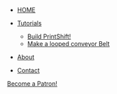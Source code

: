 <!-- docs/_sidebar.md -->


* [HOME](./)

* [Tutorials](./tutorials/index.md)
  * [Build PrintShift!](./tutorials/PrintShift.md)
  * [Make a looped conveyor Belt](./tutorials/ContinuousBelt.md)

* [About](./about/index)

* [Contact](./contact/index)


<a href="https://www.patreon.com/bePatron?u=8081324" data-patreon-widget-type="become-patron-button">Become a Patron!</a><script async src="https://c6.patreon.com/becomePatronButton.bundle.js"></script>

